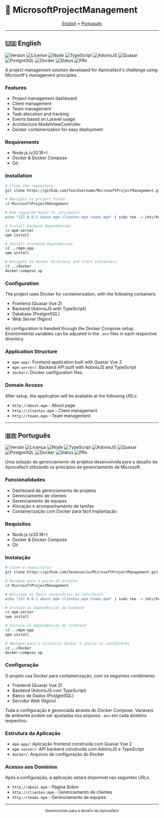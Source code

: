 # 🚀 MicrosoftProjectManagement

<p align="center">
  <a href="#-english">English</a> •
  <a href="#-português">Português</a>
</p>

---

## 🇺🇸 English

![Version](https://img.shields.io/badge/version-1.0.0-blue.svg)
![License](https://img.shields.io/badge/license-MIT-green.svg)
![Node](https://img.shields.io/badge/node-v20.18+-yellow.svg)
![TypeScript](https://img.shields.io/badge/typescript-latest-blue.svg)
![AdonisJS](https://img.shields.io/badge/AdonisJS-latest-purple.svg)
![Quasar](https://img.shields.io/badge/Quasar_Vue_2-latest-blue.svg)
![PostgreSQL](https://img.shields.io/badge/PostgreSQL-latest-blue.svg)
![Docker](https://img.shields.io/badge/Docker-required-blue.svg)
![Status](https://img.shields.io/badge/status-development-orange.svg)
![PRs](https://img.shields.io/badge/PRs-welcome-brightgreen.svg)

A project management solution developed for Aprovafacil's challenge using Microsoft's management principles.

### Features

- Project management dashboard
- Client management
- Team management
- Task allocation and tracking
- Events based on Laravel usage
- Architecture ModelViewController
- Docker containerization for easy deployment

### Requirements

- Node.js (v20.18+)
- Docker & Docker Compose
- Git

### Installation

```bash
# Clone the repository
git clone https://github.com/YourUsername/MicrosoftProjectManagement.git

# Navigate to project folder
cd MicrosoftProjectManagement

# Add required hosts to /etc/hosts
echo "127.0.0.1 about.mpm clientes.mpm teams.mpm" | sudo tee -a /etc/hosts

# Install backend dependencies
cd mpm-server
npm install

# Install frontend dependencies
cd ../mpm-app
npm install

# Navigate to docker directory and start containers
cd ../docker
docker-compose up
```

### Configuration

The project uses Docker for containerization, with the following containers:

- Frontend (Quasar Vue 2)
- Backend (AdonisJS with TypeScript)
- Database (PostgreSQL)
- Web Server (Nginx)

All configuration is handled through the Docker Compose setup. Environmental variables can be adjusted in the `.env` files in each respective directory.

### Application Structure

- `mpm-app/`: Frontend application built with Quasar Vue 2
- `mpm-server/`: Backend API built with AdonisJS and TypeScript
- `docker/`: Docker configuration files

### Domain Access

After setup, the application will be available at the following URLs:

- `http://about.mpm` - About page
- `http://clientes.mpm` - Client management
- `http://teams.mpm` - Team management
---

## 🇧🇷 Português

![Versão](https://img.shields.io/badge/versão-1.0.0-blue.svg)
![Licença](https://img.shields.io/badge/licença-MIT-green.svg)
![Node](https://img.shields.io/badge/node-v20.18+-yellow.svg)
![TypeScript](https://img.shields.io/badge/typescript-latest-blue.svg)
![AdonisJS](https://img.shields.io/badge/AdonisJS-latest-purple.svg)
![Quasar](https://img.shields.io/badge/Quasar_Vue_2-latest-blue.svg)
![PostgreSQL](https://img.shields.io/badge/PostgreSQL-latest-blue.svg)
![Docker](https://img.shields.io/badge/Docker-obrigatório-blue.svg)
![Status](https://img.shields.io/badge/status-em_desenvolvimento-orange.svg)
![PRs](https://img.shields.io/badge/PRs-bem--vindos-brightgreen.svg)

Uma solução de gerenciamento de projetos desenvolvida para o desafio da Aprovafacil utilizando os princípios de gerenciamento da Microsoft.

### Funcionalidades

- Dashboard de gerenciamento de projetos
- Gerenciamento de clientes
- Gerenciamento de equipes
- Alocação e acompanhamento de tarefas
- Containerização com Docker para fácil implantação

### Requisitos

- Node.js (v20.18+)
- Docker & Docker Compose
- Git

### Instalação

```bash
# Clone o repositório
git clone https://github.com/SeuUsuario/MicrosoftProjectManagement.git

# Navegue para a pasta do projeto
cd MicrosoftProjectManagement

# Adicione os hosts necessários ao /etc/hosts
echo "127.0.0.1 about.mpm clientes.mpm teams.mpm" | sudo tee -a /etc/hosts

# Instale as dependências do backend
cd mpm-server
npm install

# Instale as dependências do frontend
cd ../mpm-app
npm install

# Navegue para o diretório docker e inicie os contêineres
cd ../docker
docker-compose up
```

### Configuração

O projeto usa Docker para containerização, com os seguintes contêineres:

- Frontend (Quasar Vue 2)
- Backend (AdonisJS com TypeScript)
- Banco de Dados (PostgreSQL)
- Servidor Web (Nginx)

Toda a configuração é gerenciada através do Docker Compose. Variáveis de ambiente podem ser ajustadas nos arquivos `.env` em cada diretório respectivo.

### Estrutura da Aplicação

- `mpm-app/`: Aplicação frontend construída com Quasar Vue 2
- `mpm-server/`: API backend construída com AdonisJS e TypeScript
- `docker/`: Arquivos de configuração do Docker

### Acesso aos Domínios

Após a configuração, a aplicação estará disponível nas seguintes URLs:

- `http://about.mpm` - Página Sobre
- `http://clientes.mpm` - Gerenciamento de clientes
- `http://teams.mpm` - Gerenciamento de equipes

---

<div align="center">
  <sub>Desenvolvido para o desafio da Aprovafacil</sub>
</div>
